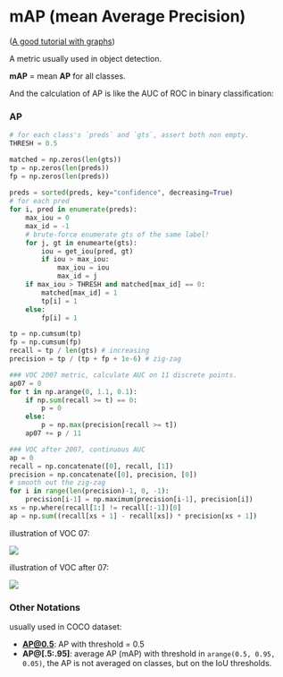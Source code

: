 # mAP (mean Average Precision)

([A good tutorial with graphs](https://jonathan-hui.medium.com/map-mean-average-precision-for-object-detection-45c121a31173))

A metric usually used in object detection.

**mAP** = mean **AP** for all classes.

And the calculation of AP is like the AUC of ROC in binary classification:


### AP

```python
# for each class's `preds` and `gts`, assert both non empty.
THRESH = 0.5

matched = np.zeros(len(gts))
tp = np.zeros(len(preds))
fp = np.zeros(len(preds))
    
preds = sorted(preds, key="confidence", decreasing=True)
# for each pred
for i, pred in enumerate(preds):
    max_iou = 0
    max_id = -1
    # brute-force enumerate gts of the same label!
    for j, gt in enumearte(gts): 
        iou = get_iou(pred, gt)
		if iou > max_iou:
            max_iou = iou
            max_id = j
    if max_iou > THRESH and matched[max_id] == 0:
        matched[max_id] = 1
        tp[i] = 1
    else:
        fp[i] = 1

tp = np.cumsum(tp)
fp = np.cumsum(fp)
recall = tp / len(gts) # increasing
precision = tp / (tp + fp + 1e-6) # zig-zag

### VOC 2007 metric, calculate AUC on 11 discrete points.
ap07 = 0
for t in np.arange(0, 1.1, 0.1):
    if np.sum(recall >= t) == 0:
        p = 0
    else:
        p = np.max(precision[recall >= t])
    ap07 += p / 11

### VOC after 2007, continuous AUC
ap = 0
recall = np.concatenate([0], recall, [1])
precision = np.concatenate([0], precision, [0])
# smooth out the zig-zag
for i in range(len(precision)-1, 0, -1):
    precision[i-1] = np.maximum(precision[i-1], precision[i])
xs = np.where(recall[1:] != recall[:-1])[0]
ap = np.sum((recall[xs + 1] - recall[xs]) * precision[xs + 1])
```


illustration of VOC 07:

![](https://miro.medium.com/max/875/1*naz02wO-XMywlwAdFzF-GA.jpeg)

illustration of VOC after 07:

![](https://miro.medium.com/max/875/1*TAuQ3UOA8xh_5wI5hwLHcg.jpeg)


### Other Notations

usually used in COCO dataset:

* **AP@0.5**: AP with threshold = 0.5
* **AP@[.5:.95]**: average AP (mAP) with threshold in `arange(0.5, 0.95, 0.05)`, the AP is not averaged on classes, but on the IoU thresholds.

